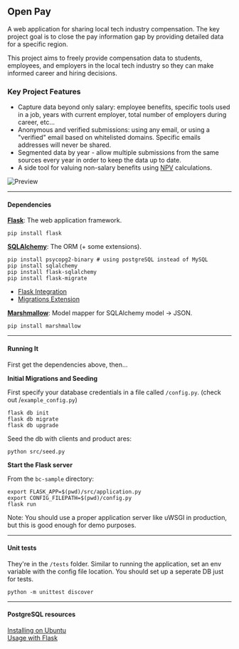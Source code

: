 ## Open Pay
A web application for sharing local tech industry compensation. The key project goal is to close the pay information gap
by providing detailed data for a specific region.

 This project aims to freely provide compensation data to students, employees, and employers in the local tech industry
 so they can make informed career and hiring decisions.

### Key Project Features

- Capture data beyond only salary:
 employee benefits, specific tools used in a job, years with current employer, total number of employers during career, etc...
- Anonymous and verified submissions: using any email, or using a "verified" email based on whitelisted domains. Specific emails addresses will never be shared.
- Segmented data by year - allow multiple submissions from the same sources every year in order to keep the data up to date.
- A side tool for valuing non-salary benefits using [NPV](https://www.investopedia.com/terms/n/npv.asp) calculations.

![Preview](https://github.com/olestourko/open-pay/raw/master/preview.png)

---

#### Dependencies


**[Flask](http://flask.pocoo.org/docs/0.12/quickstart/)**: The web application framework.

```
pip install flask
```

**[SQLAlchemy](https://www.sqlalchemy.org/)**:  The ORM (+ some extensions).

```
pip install psycopg2-binary # using postgreSQL instead of MySQL
pip install sqlalchemy
pip install flask-sqlalchemy
pip install flask-migrate
```

- [Flask Integration](http://flask.pocoo.org/docs/0.12/quickstart/)
- [Migrations Extension](https://flask-migrate.readthedocs.io/en/latest/)

**[Marshmallow](https://marshmallow.readthedocs.io/en/latest/)**:  Model mapper for SQLAlchemy model -> JSON.

```
pip install marshmallow
```

---

#### Running It

First get the dependencies above, then...

**Initial Migrations and Seeding**

First specify your database credentials in a file called `/config.py`. (check out /`example_config.py`)

```
flask db init
flask db migrate
flask db upgrade
```

Seed the db with clients and product ares:

```
python src/seed.py
```

**Start the Flask server**

From the `bc-sample` directory:
```
export FLASK_APP=$(pwd)/src/application.py
export CONFIG_FILEPATH=$(pwd)/config.py
flask run
```
Note: You should use a proper application server like uWSGI in production, but this is good enough for demo purposes.

---

#### Unit tests
They're in the `/tests` folder. Similar to running the application, set an env variable with the config file location. You should set up a seperate DB just for tests.
```
python -m unittest discover
```

---

#### PostgreSQL resources

[Installing on Ubuntu](https://www.digitalocean.com/community/tutorials/how-to-install-and-use-postgresql-on-ubuntu-16-04)  
[Usage with Flask](https://suhas.org/sqlalchemy-tutorial/)